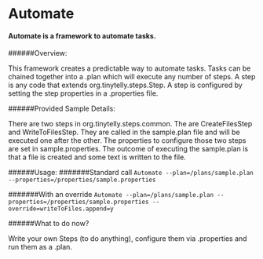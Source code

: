 Automate
========

#### Automate is a framework to automate tasks.

######Overview:

This framework creates a predictable way to automate tasks.  Tasks can be chained together into a .plan which will execute
any number of steps.  A step is any code that extends org.tinytelly.steps.Step.  A step is configured by setting the step
properties in a .properties file.

######Provided Sample Details:

There are two steps in org.tinytelly.steps.common.  The are CreateFilesStep and WriteToFilesStep.  They are called in the
sample.plan file and will be executed one after the other.  The properties to configure those two steps are set in
sample.properties. The outcome of executing the sample.plan is that a file is created and some text is written to the file.

######Usage:
#######Standard call
  ```Automate --plan=/plans/sample.plan --properties=/properties/sample.properties```

#######With an override
  ```Automate --plan=/plans/sample.plan --properties=/properties/sample.properties --override=writeToFiles.append=y```


######What to do now?

Write your own Steps (to do anything), configure them via .properties and run them as a .plan.



